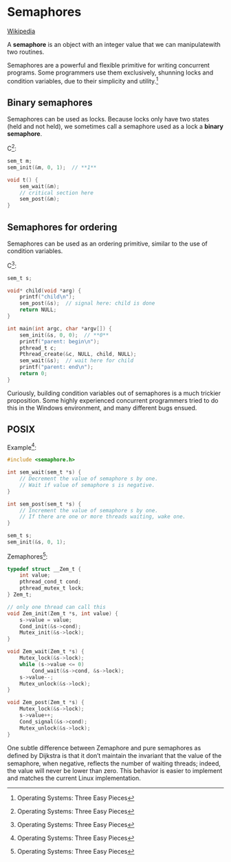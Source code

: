 # Semaphores
[Wikipedia](https://en.wikipedia.org/wiki/Semaphore_(programming))

A **semaphore** is an object with an integer value that we can manipulatewith two routines.

Semaphores are a powerful and flexible primitive for writing concurrent programs. Some programmers use them exclusively, shunning locks and condition variables, due to their simplicity and utility.[^three]

## Binary semaphores
Semaphores can be used as locks. Because locks only have two states (held and not held), we sometimes call a semaphore used as a lock a **binary semaphore**. 

C[^three]:
```c
sem_t m;
sem_init(&m, 0, 1);  // **1**

void t() {
    sem_wait(&m);
    // critical section here
    sem_post(&m);
}
```

## Semaphores for ordering
Semaphores can be used as an ordering primitive, similar to the use of condition variables.

C[^three]:
```c
sem_t s;

void* child(void *arg) {
    printf("child\n");
    sem_post(&s);  // signal here: child is done
    return NULL;
}

int main(int argc, char *argv[]) {
    sem_init(&s, 0, 0);  // **0**
    printf("parent: begin\n");
    pthread_t c;
    Pthread_create(&c, NULL, child, NULL);
    sem_wait(&s);  // wait here for child
    printf("parent: end\n");
    return 0;
}
```

Curiously, building condition variables out of semaphores is a much trickier proposition. Some highly experienced concurrent programmers tried to do this in the Windows environment, and many different bugs ensued.

## POSIX
Example[^three]:
```c
#include <semaphore.h>

int sem_wait(sem_t *s) {
    // Decrement the value of semaphore s by one.
    // Wait if value of semaphore s is negative.
}

int sem_post(sem_t *s) {
    // Increment the value of semaphore s by one.
    // If there are one or more threads waiting, wake one.
}

sem_t s;
sem_init(&s, 0, 1);
```

Zemaphores[^three]:
```c
typedef struct __Zem_t {
    int value;
    pthread_cond_t cond;
    pthread_mutex_t lock;
} Zem_t;

// only one thread can call this
void Zem_init(Zem_t *s, int value) {
    s->value = value;
    Cond_init(&s->cond);
    Mutex_init(&s->lock);
}

void Zem_wait(Zem_t *s) {
    Mutex_lock(&s->lock);
    while (s->value <= 0)
        Cond_wait(&s->cond, &s->lock);
    s->value--;
    Mutex_unlock(&s->lock);
}

void Zem_post(Zem_t *s) {
    Mutex_lock(&s->lock);
    s->value++;
    Cond_signal(&s->cond);
    Mutex_unlock(&s->lock);
}
```

One subtle difference between Zemaphore and pure semaphores as deﬁned by Dijkstra is that it don’t maintain the invariant that the value of the semaphore, when negative, reflects the number of waiting threads; indeed, the value will never be lower than zero. This behavior is easier to implement and matches the current Linux implementation.


[^three]: Operating Systems: Three Easy Pieces